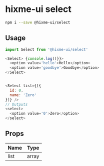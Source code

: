 # hixme-ui select

```bash
npm i --save @hixme-ui/select
```

## Usage

```javascript
import Select from '@hixme-ui/select'

<Select> {console.log()}}>
  <option value='hello'>Hello</option>
  <option value='goodbye'>Goodbye</option>
</Select>


<Select list={[{
  id: 0,
  name: 'Zero'
}]} />
// Outputs
<select>
  <option value='0'>Zero</option>
</select>
```

## Props

| Name            | Type        |
| --------------- | ----------- |
| list            | array       |


